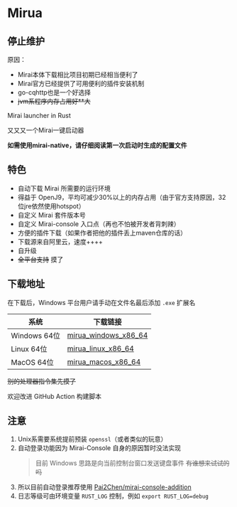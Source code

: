 # Mirua

## 停止维护
原因：
+ Mirai本体下载相比项目初期已经相当便利了
+ Mirai官方已经提供了可用便利的插件安装机制
+ go-cqhttp也是一个好选择
+ ~~jvm系程序内存占用好**大~~

Mirai launcher in Rust

又又又一个Mirai一键启动器

**如需使用mirai-native，请仔细阅读第一次启动时生成的配置文件**

## 特色

+ 自动下载 Mirai 所需要的运行环境
+ 得益于 OpenJ9，平均可减少30%以上的内存占用（由于官方支持原因，32位jre依然使用hotspot）
+ 自定义 Mirai 套件版本号
+ 自定义 Mirai-console 入口点（再也不怕被开发者背刺辣）
+ 方便的插件下载（如果作者把他的插件丢上maven仓库的话）
+ 下载源来自阿里云，速度++++
+ 自升级
+ ~~全平台支持~~ 摸了

## 下载地址

在下载后，Windows 平台用户请手动在文件名最后添加 `.exe` 扩展名

|系统|下载链接|
|-|-|
|Windows 64位|[mirua_windows_x86_64](https://cdn.jsdelivr.net/gh/zkonge/mirua-update@master/v0.2.0/mirua_windows_x86_64)|
|Linux 64位|[mirua_linux_x86_64](https://cdn.jsdelivr.net/gh/zkonge/mirua-update@master/v0.2.0/mirua_linux_x86_64)|
|MacOS 64位|[mirua_macos_x86_64](https://cdn.jsdelivr.net/gh/zkonge/mirua-update@master/v0.2.0/mirua_macos_x86_64)|

~~别的处理器指令集先摸了~~

欢迎改进 GitHub Action 构建脚本

## 注意

1. Unix系需要系统提前预装 `openssl`（或者类似的玩意）
2. 自动登录功能因为 Mirai-Console 自身的原因暂时没法实现
    > 目前 Windows 思路是向当前控制台窗口发送键盘事件
    > ~~有谁想来试试的吗~~
3. 所以目前自动登录推荐使用 [Pai2Chen/mirai-console-addition](https://github.com/Pai2Chen/mirai-console-addition)
4. 日志等级可由环境变量 `RUST_LOG` 控制，例如 `export RUST_LOG=debug`